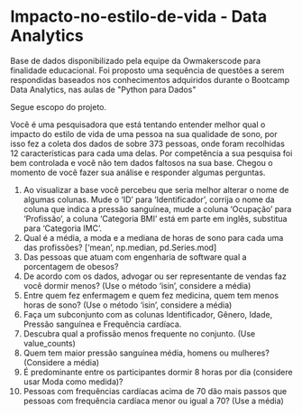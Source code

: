 # Impacto-no-estilo-de-vida - Data Analytics

Base de dados disponibilizado pela equipe da Owmakerscode para finalidade educacional. Foi proposto uma sequência de questões a serem respondidas baseados nos conhecimentos adquiridos durante o Bootcamp Data Analytics, nas aulas de "Python para Dados"

Segue escopo do projeto. 

Você é uma pesquisadora que está tentando entender melhor qual o impacto do estilo de vida de uma pessoa na sua qualidade de sono, por isso fez a
coleta dos dados de sobre 373 pessoas, onde foram recolhidas 12 características para cada uma delas. Por competência a sua pesquisa foi bem
controlada e você não tem dados faltosos na sua base. Chegou o momento de você fazer sua análise e responder algumas perguntas.


1. Ao visualizar a base você percebeu que seria melhor alterar o nome de algumas colunas. Mude o ‘ID’ para ‘Identificador’, corrija o nome da coluna que indica a pressão sanguínea, mude a coluna ‘Ocupação’ para
‘Profissão’, a coluna ‘Categoria BMI’ está em parte em inglês, substitua para ‘Categoria IMC’.
2. Qual é a média, a moda e a mediana de horas de sono para cada uma das profissões? [‘mean’, np.median, pd.Series.mod]
3. Das pessoas que atuam com engenharia de software qual a porcentagem de obesos?
4. De acordo com os dados, advogar ou ser representante de vendas faz você dormir menos? (Use o método ‘isin’, considere a média)
5. Entre quem fez enfermagem e quem fez medicina, quem tem menos horas de sono? (Use o método ‘isin’, considere a média)
6. Faça um subconjunto com as colunas Identificador, Gênero, Idade, Pressão sanguínea e Frequência cardíaca.
7. Descubra qual a profissão menos frequente no conjunto. (Use value_counts)
8. Quem tem maior pressão sanguínea média, homens ou mulheres? (Considere a média)
9. É predominante entre os participantes dormir 8 horas por dia (considere usar Moda como medida)?
10. Pessoas com frequências cardíacas acima de 70 dão mais passos que pessoas com frequência cardíaca menor ou igual a 70? (Use a média)
